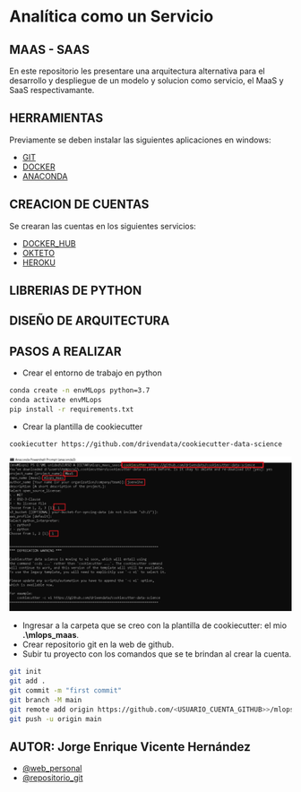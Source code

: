 # Analítica como un Servicio
## MAAS - SAAS

En este repositorio les presentare una arquitectura alternativa para el desarrollo y despliegue de un modelo y solucion como servicio, el MaaS y SaaS respectivamante.

## HERRAMIENTAS

Previamente se deben instalar las siguientes aplicaciones en windows:
- [GIT](https://git-scm.com/download/windows)
- [DOCKER](https://docs.docker.com/desktop/windows/install/)
- [ANACONDA](https://www.anaconda.com/products/individual)

## CREACION DE CUENTAS

Se crearan las cuentas en los siguientes servicios:
- [DOCKER_HUB](https://hub.docker.com/)
- [OKTETO](https://www.okteto.com/)
- [HEROKU](https://dashboard.heroku.com/login)

## LIBRERIAS DE PYTHON

## DISEÑO DE ARQUITECTURA

## PASOS A REALIZAR
- Crear el entorno de trabajo en python
```bash
conda create -n envMLops python=3.7
conda activate envMLops
pip install -r requirements.txt
```
- Crear la plantilla de cookiecutter
```bash
cookiecutter https://github.com/drivendata/cookiecutter-data-science
```
![cookiecutter_config](.\img_readme\cookiecutter.png)
- Ingresar a la carpeta que se creo con la plantilla de cookiecutter: el mio **.\mlops_maas**.
- Crear repositorio git en la web de github.
- Subir tu proyecto con los comandos que se te brindan al crear la cuenta.
```bash
git init
git add .
git commit -m "first commit"
git branch -M main
git remote add origin https://github.com/<USUARIO_CUENTA_GITHUB>>/mlops_maas.git
git push -u origin main
```

## AUTOR: Jorge Enrique Vicente Hernández

- [@web_personal](http://joenvihe.herokuapp.com/)
- [@repositorio_git](https://github.com/joenvihe)